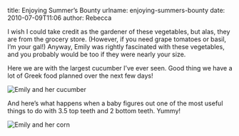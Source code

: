 title: Enjoying Summer&#x02bc;s Bounty
urlname: enjoying-summers-bounty
date: 2010-07-09T11:06
author: Rebecca

I wish I could take credit as the gardener of these vegetables, but alas, they
are from the grocery store. (However, if you need grape tomatoes or basil,
I&#x02bc;m your gal!) Anyway, Emily was rightly fascinated with these
vegetables, and you probably would be too if they were nearly your size.

Here we are with the largest cucumber I&#x02bc;ve ever seen. Good thing we have
a lot of Greek food planned over the next few days!

![Emily and her cucumber][a]

[a]: {static}/images/2010-07-06-emily-cucumber.jpg

And here&#x02bc;s what happens when a baby figures out one of the most useful
things to do with 3.5 top teeth and 2 bottom teeth. Yummy!

![Emily and her corn][b]

[b]: {static}/images/2010-07-08-emily-corn.jpg
